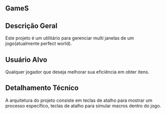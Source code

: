 ## GameS

## Descrição Geral
Este projeto é um utilitário para gerenciar multi janelas de um jogo(atualmente perfect world).

## Usuário Alvo
Qualquer jogador que deseja melhorar sua eficiência em obter itens.

## Detalhamento Técnico
A arquitetura do projeto consiste em teclas de atalho para mostrar um processo específico, teclas de atalho para simular macros dentro do jogo. 
